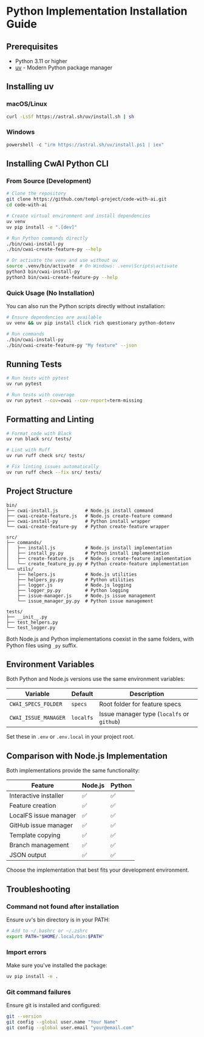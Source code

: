 # Python Implementation Installation Guide

## Prerequisites

- Python 3.11 or higher
- [uv](https://docs.astral.sh/uv/) - Modern Python package manager

## Installing uv

### macOS/Linux

```bash
curl -LsSf https://astral.sh/uv/install.sh | sh
```

### Windows

```powershell
powershell -c "irm https://astral.sh/uv/install.ps1 | iex"
```

## Installing CwAI Python CLI

### From Source (Development)

```bash
# Clone the repository
git clone https://github.com/templ-project/code-with-ai.git
cd code-with-ai

# Create virtual environment and install dependencies
uv venv
uv pip install -e ".[dev]"

# Run Python commands directly
./bin/cwai-install-py
./bin/cwai-create-feature-py --help

# Or activate the venv and use without uv
source .venv/bin/activate  # On Windows: .venv\Scripts\activate
python3 bin/cwai-install-py
python3 bin/cwai-create-feature-py --help
```

### Quick Usage (No Installation)

You can also run the Python scripts directly without installation:

```bash
# Ensure dependencies are available
uv venv && uv pip install click rich questionary python-dotenv

# Run commands
./bin/cwai-install-py
./bin/cwai-create-feature-py "My feature" --json
```

## Running Tests

```bash
# Run tests with pytest
uv run pytest

# Run tests with coverage
uv run pytest --cov=cwai --cov-report=term-missing
```

## Formatting and Linting

```bash
# Format code with Black
uv run black src/ tests/

# Lint with Ruff
uv run ruff check src/ tests/

# Fix linting issues automatically
uv run ruff check --fix src/ tests/
```

## Project Structure

```text
bin/
├── cwai-install.js          # Node.js install command
├── cwai-create-feature.js   # Node.js create-feature command
├── cwai-install-py          # Python install wrapper
└── cwai-create-feature-py   # Python create-feature wrapper

src/
├── commands/
│   ├── install.js           # Node.js install implementation
│   ├── install_py.py        # Python install implementation
│   ├── create-feature.js    # Node.js create-feature implementation
│   └── create_feature_py.py # Python create-feature implementation
└── utils/
    ├── helpers.js           # Node.js utilities
    ├── helpers_py.py        # Python utilities
    ├── logger.js            # Node.js logging
    ├── logger_py.py         # Python logging
    ├── issue-manager.js     # Node.js issue management
    └── issue_manager_py.py  # Python issue management

tests/
├── __init__.py
├── test_helpers.py
└── test_logger.py
```

Both Node.js and Python implementations coexist in the same folders, with Python files using `_py` suffix.

## Environment Variables

Both Python and Node.js versions use the same environment variables:

| Variable             | Default   | Description                                |
| -------------------- | --------- | ------------------------------------------ |
| `CWAI_SPECS_FOLDER`  | `specs`   | Root folder for feature specs              |
| `CWAI_ISSUE_MANAGER` | `localfs` | Issue manager type (`localfs` or `github`) |

Set these in `.env` or `.env.local` in your project root.

## Comparison with Node.js Implementation

Both implementations provide the same functionality:

| Feature               | Node.js | Python |
| --------------------- | ------- | ------ |
| Interactive installer | ✅      | ✅     |
| Feature creation      | ✅      | ✅     |
| LocalFS issue manager | ✅      | ✅     |
| GitHub issue manager  | ✅      | ✅     |
| Template copying      | ✅      | ✅     |
| Branch management     | ✅      | ✅     |
| JSON output           | ✅      | ✅     |

Choose the implementation that best fits your development environment.

## Troubleshooting

### Command not found after installation

Ensure uv's bin directory is in your PATH:

```bash
# Add to ~/.bashrc or ~/.zshrc
export PATH="$HOME/.local/bin:$PATH"
```

### Import errors

Make sure you've installed the package:

```bash
uv pip install -e .
```

### Git command failures

Ensure git is installed and configured:

```bash
git --version
git config --global user.name "Your Name"
git config --global user.email "your@email.com"
```

